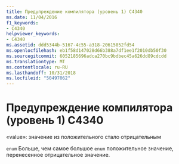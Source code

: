 ```yaml
---
title: Предупреждение компилятора (уровень 1) C4340
ms.date: 11/04/2016
f1_keywords:
- C4340
helpviewer_keywords:
- C4340
ms.assetid: ddd5344b-5167-4c55-a318-20615052fd54
ms.openlocfilehash: eb1f58d147028d66b388a7df1ee1f2010db50f30
ms.sourcegitcommit: 6052185696adca270bc9bdbec45a626dd89cdcdd
ms.translationtype: MT
ms.contentlocale: ru-RU
ms.lasthandoff: 10/31/2018
ms.locfileid: "50497062"
---
```

# <a name="compiler-warning-level-1-c4340"></a>Предупреждение компилятора (уровень 1) C4340

«value»: значение из положительного стало отрицательным

`enum` Больше, чем самое большое `enum` положительное значение, перенесенное отрицательное значение.
